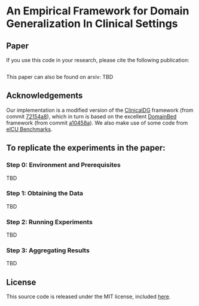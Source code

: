 # An Empirical Framework for Domain Generalization In Clinical Settings

## Paper
If you use this code in your research, please cite the following publication:
```
```

This paper can also be found on arxiv: TBD


## Acknowledgements

Our implementation is a modified version of the [ClinicalDG](https://github.com/MLforHealth/ClinicalDG) framework (from commit [72154a8](https://github.com/MLforHealth/ClinicalDG/tree/72154a87a6d36416c0dac36e7a846b1194c7f39c)), which in turn is based on the excellent [DomainBed](https://github.com/facebookresearch/DomainBed) framework (from commit [a10458a](https://github.com/facebookresearch/DomainBed/tree/a10458a2adfd8aec0fda2d617f710e5044e5dc60)). We also make use of some code from [eICU Benchmarks](https://github.com/mostafaalishahi/eICU_Benchmark).


## To replicate the experiments in the paper:

### Step 0: Environment and Prerequisites

TBD

### Step 1: Obtaining the Data

TBD

### Step 2: Running Experiments

TBD

### Step 3: Aggregating Results

TBD


## License
This source code is released under the MIT license, included [here](LICENSE).
